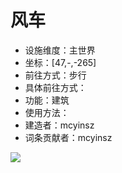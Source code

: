 # 风车

* 设施维度：主世界
* 坐标：[47,-,-265]
* 前往方式：步行
* 具体前往方式：
* 功能：建筑
* 使用方法：
* 建造者：mcyinsz
* 词条贡献者：mcyinsz

<img src = "pics/windmill.png">
